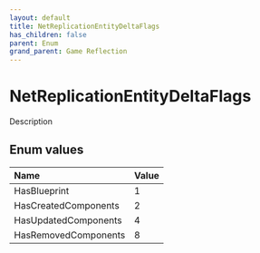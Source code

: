 ```yaml
---
layout: default
title: NetReplicationEntityDeltaFlags
has_children: false
parent: Enum
grand_parent: Game Reflection
---
```

# NetReplicationEntityDeltaFlags
Description 

## Enum values

| Name | Value |
|:----------|:--------------|
| HasBlueprint | 1 |
| HasCreatedComponents | 2 |
| HasUpdatedComponents | 4 |
| HasRemovedComponents | 8 |

